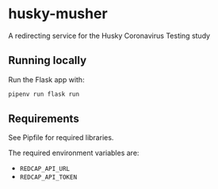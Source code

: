 # husky-musher
A redirecting service for the Husky Coronavirus Testing study

## Running locally
Run the Flask app with:
```sh
pipenv run flask run
```

## Requirements
See Pipfile for required libraries.

The required environment variables are:
* `REDCAP_API_URL`
* `REDCAP_API_TOKEN`
